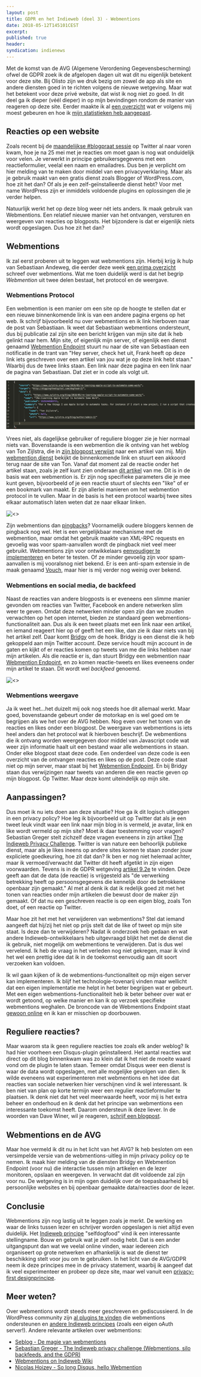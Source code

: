 ```yaml
---
layout: post
title: GDPR en het Indieweb (deel 3) - Webmentions
date: 2018-05-12T145101CEST
excerpt:
published: true
header:
syndication: indienews
---
```


Met de komst van de AVG (Algemene Verordening Gegevensbescherming) ofwel de GDPR zoek ik de afgelopen dagen uit wat dit nu eigenlijk betekent voor deze site. Bij Olisto zijn we druk bezig om zowel de app als site en andere diensten goed in te richten volgens de nieuwe wetgeving. Maar wat het betekent voor deze privé website, dat wist ik nog niet zo goed. In dit deel ga ik dieper (véél dieper) in op mijn bevindingen rondom de manier van reageren op deze site. Eerder maakte ik al [een overzicht](/GDPR-en-het-Indieweb/) wat er volgens mij moest gebeuren en hoe ik [mijn statistieken heb aangepast](/GDPR-en-het-Indieweb-deel-2/). 

## Reacties op een website

Zoals recent bij de [maandelijkse #blogpraat sessie](http://www.blogpraat.com/blogpraat/blogpraat-7-mei-2018-de-privacywet-avg-en-je-blog) op Twitter al naar voren kwam, hoe je na 25 mei met je reacties om moet gaan is nog wat onduidelijk voor velen. Je verwerkt in principe gebruikersgegevens met een reactieformulier, veelal een naam en emailadres. Dus ben je verplicht om hier melding van te maken door middel van een privacyverklaring. Maar als je gebruik maakt van een gratis dienst zoals Blogger of WordPress.com, hoe zit het dan? Of als je een zelf-geïnstalleerde dienst hebt? Voor met name WordPress zijn er inmiddels voldoende plugins en oplossingen die je verder helpen. 

Natuurlijk werkt het op deze blog weer nét iets anders. Ik maak gebruik van Webmentions. Een relatief nieuwe manier van het ontvangen, versturen en weergeven van reacties op blogposts. Het bijzondere is dat er eigenlijk niets wordt opgeslagen. Dus hoe zit het dan? 

## Webmentions

Ik zal eerst proberen uit te leggen wat webmentions zijn. Hierbij krijg ik hulp van Sebastiaan Andeweg, die eerder deze week [een prima overzicht](https://seblog.nl/2018/05/09/5/de-magie-van-webmentions) schreef over webmentions. Wat me toen duidelijk werd is dat het begrip _Webmention_ uit twee delen bestaat, het protocol en de weergave.

### Webmentions Protocol
Een webmention is een manier om een site op de hoogte te stellen dat er een nieuwe binnenkomende link is van een andere pagina ergens op het web. Ik schrijf bijvoorbeeld nu over webmentions en ik link hierboven naar de post van Sebastiaan. Ik weet dat Sebastiaan webmentions ondersteunt, dus bij publicatie zal zijn site een bericht krijgen van mijn site dat ik heb gelinkt naar hem. Mijn site, of eigenlijk mijn server, of eigenlijk een dienst genaamd [Webmention Endpoint](https://webmention.herokuapp.com/) stuurt nu naar de site van Sebastiaan een notificatie in de trant van "Hey server, check het uit, Frank heeft op deze link iets geschreven over een artikel van jou wat je op deze link hebt staan." Waarbij dus de twee links staan. Een link naar deze pagina en een link naar de pagina van Sebastiaan. Dat ziet er in code als volgt uit.

![](/images/webmention-src.png)

Vrees niet, als dagelijkse gebruiker of reguliere blogger zie je hier normaal niets van. Bovenstaande is een webmention die ik ontving van het weblog van Ton Zijlstra, die in [zijn blogpost verwijst](https://www.zylstra.org/blog/2018/05/re-learning-apple-script-to-automate-some-work/) naar een artikel van mij. 
Mijn [webmention dienst](https://webmention.herokuapp.com/) bekijkt de binnenkomende link en stuurt een akkoord terug naar de site van Ton. 
Vanaf dat moment zal de reactie onder het artikel staan, zoals je zelf kunt zien onderaan [dit artikel](/dogfood-2/) van me.
Dit is in de basis wat een webmention is. Er zijn nog specifieke parameters die je mee kunt geven, bijvoorbeeld of je een reactie stuurt of slechts een "like" of er een bookmark van maakt. Er zijn allerlei manieren om het webmention protocol in te vullen. Maar in de basis is het een protocol waarbij twee sites elkaar automatisch laten weten dat ze naar elkaar linken. 

![<>](https://media1.giphy.com/media/yODVOeMxWBwBO/giphy.gif?cid=e1bb72ff5af6eda76938354e415414c3)

Zijn webmentions dan [pingbacks](https://en.wikipedia.org/wiki/Pingback)? Voornamelijk oudere bloggers kennen de pingback nog wel. Het is een vergelijkbaar mechanisme met de webmention, maar omdat het gebruik maakte van XML-RPC requests en gevoelig was voor spam-aanvallen wordt de pingback niet veel meer gebruikt. Webmentions zijn voor ontwikkelaars [eenvoudiger te implementeren](https://indieweb.org/Webmention-faq#Why_webmention_instead_of_pingback) en beter te testen. Of ze minder gevoelig zijn voor spam-aanvallen is mij vooralsnog niet bekend. Er is een anti-spam extensie in de maak genaamd [Vouch](https://indieweb.org/Vouch), maar hier is mij verder nog weinig over bekend. 

### Webmentions en social media, de backfeed
Naast de reacties van andere blogposts is er eveneens een slimme manier gevonden om reacties van Twitter, Facebook en andere netwerken slim weer te geven. Omdat deze netwerken minder open zijn dan we zouden verwachten op het open internet, bieden ze standaard geen webmentions-functionaliteit aan. Dus als ik een tweet plaats met een link naar een artikel, en iemand reageert hier op of geeft het een like, dan zie ik daar niets van bij het artikel zelf. Daar komt [Bridgy](https://brid.gy/) om de hoek. Bridgy is een dienst die ik heb gekoppeld aan mijn Twitter account. Deze service houdt mijn account in de gaten en kijkt of er reacties komen op tweets van me die links hebben naar mijn artikelen. Als die reactie er is, dan stuurt Bridgy een webmention naar [Webmention Endpoint](https://webmention.herokuapp.com/), en zo komen reactie-tweets en likes eveneens onder mijn artikel te staan. Dit wordt wel _backfeed_ genoemd. 

![<>](https://media1.giphy.com/media/iAYupOdWXQy5a4nVGk/giphy.gif?cid=e1bb72ff5af6f0024d675572516ff93c)


### Webmentions weergave

Ja ik weet het...het duizelt mij ook nog steeds hoe dit allemaal werkt. Maar goed, bovenstaande gebeurt onder de motorkap en is wel goed om te begrijpen als we het over de AVG hebben. Nog even over het tonen van de reacties en likes onder een blogpost. De weergave van webmentions is iets heel anders dan het protocol wat ik hierboven beschrijf. De webmentions die ik ontvang worden weergegeven door middel van Javascript code wat weer zijn informatie haalt uit een bestand waar alle webmentions in staan. Onder elke blogpost staat deze code. Een onderdeel van deze code is een overzicht van de ontvangen reacties en likes op de post. Deze code staat niet op mijn server, maar staat bij het [Webmention Endpoint](https://webmention.herokuapp.com/). En bij Bridgy staan dus verwijzingen naar tweets van anderen die een reactie geven op mijn blogpost. Op Twitter. Maar deze komt uiteindelijk op mijn site. 

## Aanpassingen?
Dus moet ik nu iets doen aan deze situatie? Hoe ga ik dit logisch uitleggen in een privacy policy? Hoe leg ik bijvoorbeeld uit op Twitter dat als je een tweet leuk vindt waar een link naar mijn blog in is vermeld, je avatar, link en like wordt vermeld op mijn site? Moet ik daar toestemming voor vragen? Sebastian Greger stelt zichzelf deze vragen eveneens in zijn artikel [The Indieweb Privacy Challenge](https://sebastiangreger.net/2018/05/indieweb-privacy-challenge-webmentions-backfeeds-gdpr/). Twitter is van nature een behoorlijk publieke dienst, maar als je likes ineens op andere sites komen te staan zonder jouw expliciete goedkeuring, hoe zit dat dan? Ik ben er nog niet helemaal achter, maar ik vermoed/verwacht dat Twitter dit heeft afgetikt in zijn eigen voorwaarden. Tevens is in de GDPR wetgeving [artikel 9.2e](http://www.privacy-regulation.eu/nl/artikel-9-verwerking-van-bijzondere-categorieen-van-persoonsgegevens-EU-AVG.htm) te vinden. Deze geeft aan dat de data (de reactie) is vrijgesteld als "de verwerking betrekking heeft op persoonsgegevens die kennelijk door de betrokkene openbaar zijn gemaakt."
Al met al denk ik dat ik redelijk goed zit met het tonen van reacties onder mijn artikelen die bewust door de maker zijn gemaakt. Of dat nu een geschreven reactie is op een eigen blog, zoals Ton doet, of een reactie op Twitter. 

Maar hoe zit het met het verwijderen van webmentions? Stel dat iemand aangeeft dat hij/zij het niet op prijs stelt dat de like of tweet op mijn site staat. Is deze dan te verwijderen? Nadat ik onderzoek heb gedaan en wat andere Indieweb-ontwikkelaars heb uitgevraagd blijkt het met de dienst die ik gebruik, niet mogelijk om webmentions te verwijderen. Dat is dus wel vervelend. Ik heb de vraag in het verleden nog niet gekregen, maar ik vind het wel een prettig idee dat ik in de toekomst eenvoudig aan dit soort verzoeken kan voldoen. 

Ik wil gaan kijken of ik de webmentions-functionaliteit op mijn eigen server kan implementeren. Ik blijf het technologie-tovenarij vinden maar wellicht dat een eigen implementatie me helpt in het beter begrijpen wat er gebeurt. Met een eigen webmentions-functionaliteit heb ik beter beheer over wat er wordt getoond, op welke manier en kan ik op verzoek specifieke webmentions weghalen. De broncode van de Webmentions Endpoint staat [gewoon online](https://github.com/voxpelli/webpage-webmentions) en ik kan er misschien op doorbouwen. 

## Reguliere reacties?

Maar waarom sta ik geen reguliere reacties toe zoals elk ander weblog? Ik had hier voorheen een Disqus-plugin geïnstalleerd. Het aantal reacties wat direct op dit blog binnenkwam was zo klein dat ik het niet de moeite waard vond om de plugin te laten staan. Temeer omdat Disqus weer een dienst is waar de data wordt opgeslagen, met alle mogelijke gevolgen van dien. Ik wilde eveneens wat experimenteren met webmentions en het idee dat reacties van sociale netwerken hier verschijnen vind ik wel interessant. 
Ik ben niet van plan op korte termijn weer een regulier reactieformulier te plaatsen. Ik denk niet dat het veel meerwaarde heeft, voor mij is het extra beheer en onderhoud en ik denk dat het principe van webmentions een interessante toekomst heeft. Daarom ondersteun ik deze liever. In de woorden van Dave Winer, wil je reageren, [schrijf een blogpost](http://scripting.com/2014/10/07/20YearsOfBlogging.html#aITOCF).

## Webmentions en de AVG

Maar hoe vermeld ik dit nu in het licht van het AVG? Ik heb besloten om een versimpelde versie van de webmentions-uitleg in mijn privacy policy op te nemen. Ik maak hier melding van de diensten Bridgy en Webmention Endpoint (voor nu) die interactie tussen mijn artikelen en de lezer monitoren, opslaan en weergeven. In verwacht dat dit voldoende zal zijn voor nu. De wetgeving is in mijn ogen duidelijk over de toepasbaarheid bij persoonlijke websites en bij openbaar gemaakte data/reacties door de lezer. 

## Conclusie

Webmentions zijn nog lastig uit te leggen zoals je merkt. De werking en waar de links tussen lezer en schrijver worden opgeslagen is niet altijd  even duidelijk. Het [Indieweb principe](https://indieweb.org/different) "selfdogfood" vind ik een interessante stellingname. Bouw en gebruik wat je zelf nodig hebt. Dat is een ander uitgangspunt dan wat we veelal online vinden, waar iedereen zich organiseert op grote netwerken en afhankelijk is wat de dienst ter beschikking stelt voor jou om te gebruiken. 
In het licht van de AVG/GDPR neem ik deze principes mee in de privacy statement, waarbij ik aangeef dat ik veel experimenteer en probeer op deze site, maar wel vanuit een [privacy-first designprincipe](https://en.wikipedia.org/wiki/Privacy_by_design). 

## Meer weten?

Over webmentions wordt steeds meer geschreven en gediscussieerd. In de WordPress community zijn [al plugins te vinden](https://wordpress.org/plugins/indieweb/) die webmentions ondersteunen en [andere Indieweb principes](https://indieweb.org/WordPress/Plugins) (zoals een eigen oAuth server!). Andere relevante artikelen over webmentions:

* [Seblog - De magie van webmentions](https://seblog.nl/2018/05/09/5/de-magie-van-webmentions)
* [Sebastian Greger - The Indieweb privacy challenge (Webmentions, silo backfeeds, and the GDPR)](https://sebastiangreger.net/2018/05/indieweb-privacy-challenge-webmentions-backfeeds-gdpr/)
* [Webmentions on Indieweb Wiki](https://indieweb.org/Webmention)
* [Nicolas Hoizey - So long Disqus, hello Webmention](https://nicolas-hoizey.com/2017/07/so-long-disqus-hello-webmentions.html)